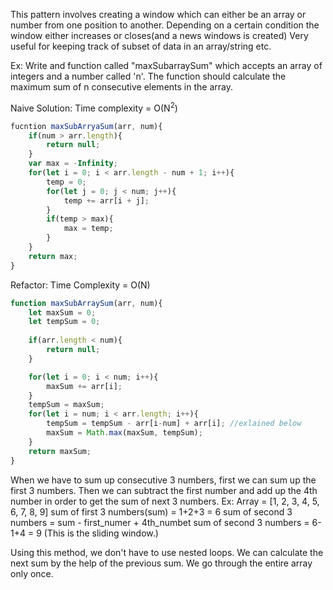 This pattern involves creating a window which can either be an array or number from one position to another. Depending on a certain  condition the window either increases or closes(and a news windows is created)
Very useful for keeping track of  subset of data in an array/string etc. 

Ex: Write and function called "maxSubarraySum" which accepts an array of integers and a number called 'n'. The function should calculate the maximum sum of n consecutive elements in the array.

Naive Solution: Time complexity = O(N<sup>2</sup>)
```js
fucntion maxSubArryaSum(arr, num){
	if(num > arr.length){
		return null;
	}
	var max = -Infinity;
	for(let i = 0; i < arr.length - num + 1; i++){
		temp = 0;
		for(let j = 0; j < num; j++){
			temp += arr[i + j];
		}
		if(temp > max){
			max = temp;
		}
	}
	return max;
}
```

Refactor: Time Complexity = O(N)
```js
function maxSubArraySum(arr, num){
	let maxSum = 0;
	let tempSum = 0;
	
	if(arr.length < num){
		return null;
	}

	for(let i = 0; i < num; i++){
		maxSum += arr[i];
	}
	tempSum = maxSum;
	for(let i = num; i < arr.length; i++){
		tempSum = tempSum - arr[i-num] + arr[i]; //exlained below
		maxSum = Math.max(maxSum, tempSum);
	}
	return maxSum;
}
```
When we have to sum up consecutive 3 numbers, first we can sum up the first 3 numbers. Then we can subtract the first number and add up the 4th number in order to get the sum of next 3 numbers.
Ex: 
Array = [1, 2, 3, 4, 5, 6, 7, 8, 9]
sum of first 3 numbers(sum) = 1+2+3 = 6
sum of second 3 numbers = sum - first_numer + 4th_numbet
sum of second 3 numbers = 6-1+4 = 9
(This is the sliding window.)

Using this method, we don't have to use nested loops. We can calculate the next sum by the help of the previous sum. We go through the entire array only once.  